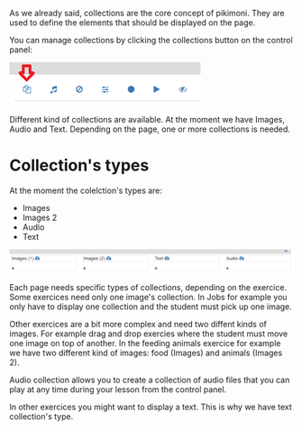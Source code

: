 As we already said, collections are the core concept of pikimoni. They are used to define the elements that should be displayed on the page.

You can manage collections by clicking the collections button on the control panel:

![Collections](/wiki/images/cp-collections.png)

Different kind of collections are available. At the moment we have Images, Audio and Text. Depending on the page, one or more collections is needed.

# Collection's types

At the moment the colelction's types are:
* Images
* Images 2
* Audio
* Text

![Collections](/wiki/images/collections.png)

Each page needs specific types of collections, depending on the exercice. Some exercices need only one image's collection. In Jobs for example you only have to display one collection and the student must pick up one image.

Other exercices are a bit more complex and need two diffent kinds of images. For example drag and drop exercies where the student must move one image on top of another. In the feeding animals exercice for example we have two different kind of images: food (Images) and animals (Images 2).

Audio collection allows you to create a collection of audio files that you can play at any time during your lesson from the control panel.

In other exercices you might want to display a text. This is why we have text collection's type.